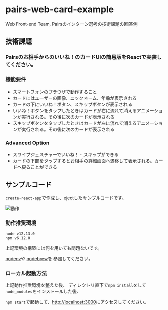 # pairs-web-card-example
Web Front-end Team, Pairsのインターン選考の技術課題の回答例

## 技術課題
### Pairsのお相手からのいいね！のカードUIの簡易版をReactで実装してください。

### 機能要件
- スマートフォンのブラウザで動作すること
- カードにはユーザーの画像、ニックネーム、年齢が表示される
- カードの下にいいね！ボタン、スキップボタンが表示される
- いいね！ボタンをタップしたときはカードが右に流れて消えるアニメーションが実行される。その後に次のカードが表示される
- スキップボタンをタップしたときはカードが左に流れて消えるアニメーションが実行される。その後に次のカードが表示される

### Advanced Option
- スワイプジェスチャーでいいね！・スキップができる
- カードの下部をタップするとお相手の詳細画面へ遷移して表示される。カードへ戻ることができる

## サンプルコード
`create-react-app`で作成し、ejectしたサンプルコードです。

![動作](sample-movie.gif)

### 動作推奨環境
```
node v12.13.0
npm v6.12.0
```

上記環境の構築には何を用いても問題ないです。

[nodenv](https://github.com/nodenv/nodenv)や
[nodebrew](https://github.com/hokaccha/nodebrew)を
参照してください。

### ローカル起動方法
上記動作推奨環境を整えた後、
ディレクトリ直下で`npm install`をして`node_modules`をインストールした後、

`npm start`で起動して、[http://localhost:3000](http://localhost:3000)にアクセスしてください。